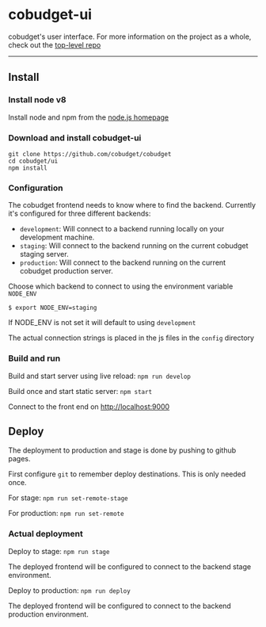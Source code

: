 # cobudget-ui

cobudget's user interface. For more information on the project as a whole, check out the [top-level repo](https://github.com/cobudget/cobudget)

---

## Install

### Install node v8

Install node and npm from the [node.js homepage](https://nodejs.org)

### Download and install cobudget-ui

```
git clone https://github.com/cobudget/cobudget
cd cobudget/ui
npm install
```

### Configuration

The cobudget frontend needs to know where to find the backend. Currently it's configured for three different backends:

* `development`: Will connect to a backend running locally on your development machine.
* `staging`: Will connect to the backend running on the current cobudget staging server.
* `production`: Will connect to the backend running on the current cobudget production server.

Choose which backend to connect to using the environment variable `NODE_ENV`

`$ export NODE_ENV=staging`

If NODE_ENV is not set it will default to using `development`

The actual connection strings is placed in the js files in the `config` directory

### Build and run

Build and start server using live reload: `npm run develop`

Build once and start static server: `npm start`

Connect to the front end on [http://localhost:9000](http://localhost:9000)

## Deploy

The deployment to production and stage is done by pushing to github pages. 

First configure `git` to remember deploy destinations. This is only needed once.

For stage: `npm run set-remote-stage`

For production: `npm run set-remote`

### Actual deployment

Deploy to stage: `npm run stage`

The deployed frontend will be configured to connect to the backend stage environment.

Deploy to production: `npm run deploy`

The deployed frontend will be configured to connect to the backend production environment.
